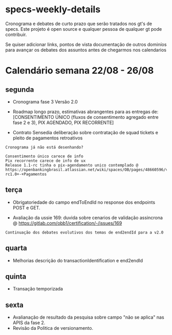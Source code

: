 # specs-weekly-details

Cronograma e debates de curto prazo que serão tratados nos gt's de specs. 
Este projeto é open source e qualquer pessoa de qualquer gt pode contribuir.

Se quiser adicionar links, pontos de vista documentação de outros dominíos para avançar os debates dos assuntos antes de chegarmos nos calendarios

# Calendário semana 22/08 - 26/08 

## segunda
- Cronograma fase 3 Versão 2.0

- Roadmap longo prazo, estimativas abrangentes para as entregas de:[CONSENTIMENTO ÚNICO (fluxos de consentimento agregado entre fase 2 e 3), PIX AGENDADO, PIX RECORRENTE]

- Contrato Sensedia deliberação sobre contratação de squad tickets e pleito de pagamentos retroativos

```
Cronograma já não está desenhando?

Consentimento único carece de info
Pix recorrente carece de info de ux
Release 1.1-rc tinha o pix-agendamento unico contemplado @ https://openbankingbrasil.atlassian.net/wiki/spaces/OB/pages/48660596/v1.1.0-rc1.0+-+Pagamentos

```


## terça
- Obrigatoriedade do campo endToEndId no response dos endpoints
POST e GET. 

- Avaliação da ussie 169: duvida sobre cenarios de validação assincrona @ https://gitlab.com/obb1/certification/-/issues/169

```
Continuação dos debates evolutivos dos temas de end2endId para a v2.0
```

## quarta
-  Melhorias descrição do transactionIdentification e end2endId

## quinta
- Transação temporizada 

## sexta
- Avalianação de resultado da pesquisa sobre campo "não se aplica" nas APIS da fase 2. 
- Revisão da Politica de versionamento.
